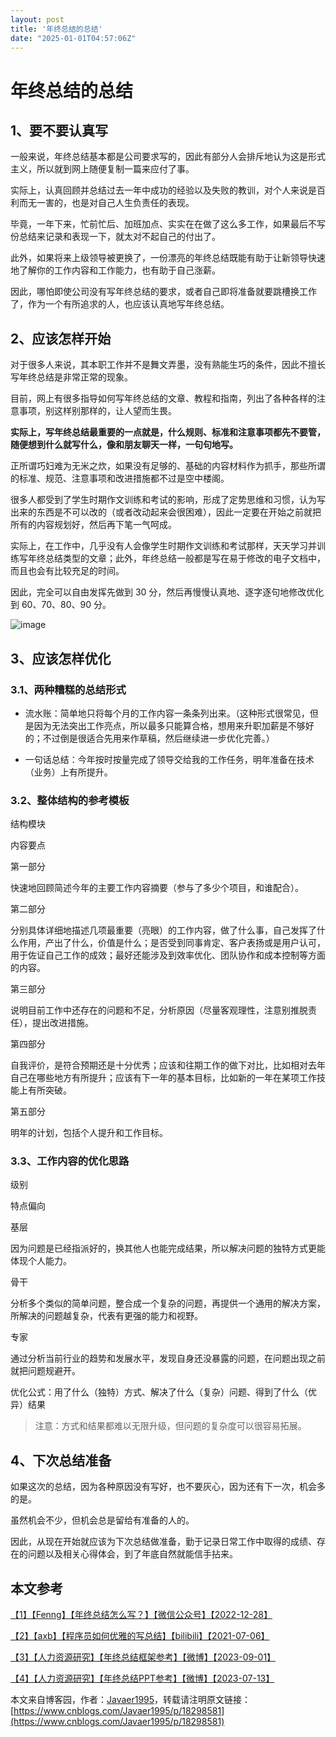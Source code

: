 ```yaml
---
layout: post
title: '年终总结的总结'
date: "2025-01-01T04:57:06Z"
---
```

年终总结的总结
=======

1、要不要认真写
--------

一般来说，年终总结基本都是公司要求写的，因此有部分人会排斥地认为这是形式主义，所以就到网上随便复制一篇来应付了事。

实际上，认真回顾并总结过去一年中成功的经验以及失败的教训，对个人来说是百利而无一害的，也是对自己人生负责任的表现。

毕竟，一年下来，忙前忙后、加班加点、实实在在做了这么多工作，如果最后不写份总结来记录和表现一下，就太对不起自己的付出了。

此外，如果将来上级领导被更换了，一份漂亮的年终总结既能有助于让新领导快速地了解你的工作内容和工作能力，也有助于自己涨薪。

因此，哪怕即使公司没有写年终总结的要求，或者自己即将准备就要跳槽换工作了，作为一个有所追求的人，也应该认真地写年终总结。

2、应该怎样开始
--------

对于很多人来说，其本职工作并不是舞文弄墨，没有熟能生巧的条件，因此不擅长写年终总结是非常正常的现象。

目前，网上有很多指导如何写年终总结的文章、教程和指南，列出了各种各样的注意事项，别这样别那样的，让人望而生畏。

**实际上，写年终总结最重要的一点就是，什么规则、标准和注意事项都先不要管，随便想到什么就写什么，像和朋友聊天一样，一句句地写。**

正所谓巧妇难为无米之炊，如果没有足够的、基础的内容材料作为抓手，那些所谓的标准、规范、注意事项和改进措施都不过是空中楼阁。

很多人都受到了学生时期作文训练和考试的影响，形成了定势思维和习惯，认为写出来的东西是不可以改的（或者改动起来会很困难），因此一定要在开始之前就把所有的内容规划好，然后再下笔一气呵成。

实际上，在工作中，几乎没有人会像学生时期作文训练和考试那样，天天学习并训练写年终总结类型的文章；此外，年终总结一般都是写在易于修改的电子文档中，而且也会有比较充足的时间。

因此，完全可以自由发挥先做到 30 分，然后再慢慢认真地、逐字逐句地修改优化到 60、70、80、90 分。

![image](https://img2024.cnblogs.com/blog/2052479/202412/2052479-20241230222959763-1391615277.jpg)

3、应该怎样优化
--------

### 3.1、两种糟糕的总结形式

*   流水账：简单地只将每个月的工作内容一条条列出来。（这种形式很常见，但是因为无法突出工作亮点，所以最多只能算合格，想用来升职加薪是不够好的；不过倒是很适合先用来作草稿，然后继续进一步优化完善。）
    
*   一句话总结：今年按时按量完成了领导交给我的工作任务，明年准备在技术（业务）上有所提升。
    

### 3.2、整体结构的参考模板

结构模块

内容要点

第一部分

快速地回顾简述今年的主要工作内容摘要（参与了多少个项目，和谁配合）。

第二部分

分别具体详细地描述几项最重要（亮眼）的工作内容，做了什么事，自己发挥了什么作用，产出了什么，价值是什么；是否受到同事肯定、客户表扬或是用户认可，用于佐证自己工作的成效；最好还能涉及到效率优化、团队协作和成本控制等方面的内容。

第三部分

说明目前工作中还存在的问题和不足，分析原因（尽量客观理性，注意别推脱责任），提出改进措施。

第四部分

自我评价，是符合预期还是十分优秀；应该和往期工作的做下对比，比如相对去年自己在哪些地方有所提升；应该有下一年的基本目标，比如新的一年在某项工作技能上有所突破。

第五部分

明年的计划，包括个人提升和工作目标。

### 3.3、工作内容的优化思路

级别

特点偏向

基层

因为问题是已经指派好的，换其他人也能完成结果，所以解决问题的独特方式更能体现个人能力。

骨干

分析多个类似的简单问题，整合成一个复杂的问题，再提供一个通用的解决方案，所解决的问题越复杂，代表有更强的能力和视野。

专家

通过分析当前行业的趋势和发展水平，发现自身还没暴露的问题，在问题出现之前就把问题规避开。

优化公式：用了什么（独特）方式、解决了什么（复杂）问题、得到了什么（优异）结果

> 注意：方式和结果都难以无限升级，但问题的复杂度可以很容易拓展。

4、下次总结准备
--------

如果这次的总结，因为各种原因没有写好，也不要灰心，因为还有下一次，机会多的是。

虽然机会不少，但机会总是留给有准备的人的。

因此，从现在开始就应该为下次总结做准备，勤于记录日常工作中取得的成绩、存在的问题以及相关心得体会，到了年底自然就能信手拈来。

本文参考
----

[【1】【Fenng】【年终总结怎么写？】【微信公众号】【2022-12-28】](https://mp.weixin.qq.com/s/Wx8P7DzYvOYCe73onxIBPQ "【1】【Fenng】【年终总结怎么写？】【微信公众号】【2022-12-28】")

[【2】【axb】【程序员如何优雅的写总结】【bilibili】【2021-07-06】](https://www.bilibili.com/video/BV1xL411W72Q "【2】【axb】【程序员如何优雅的写总结】【bilibili】【2021-07-06】")

[【3】【人力资源研究】【年终总结框架参考】【微博】【2023-09-01】](https://weibo.com/1914101557/NhfP7BMHy "【3】【人力资源研究】【年终总结框架参考】【微博】【2023-09-01】")

[【4】【人力资源研究】【年终总结PPT参考】【微博】【2023-07-13】](https://weibo.com/1914101557/N9FC10hdq "【4】【人力资源研究】【年终总结PPT参考】【微博】【2023-07-13】")

本文来自博客园，作者：[Javaer1995](https://www.cnblogs.com/Javaer1995/)，转载请注明原文链接：[https://www.cnblogs.com/Javaer1995/p/18298581](https://www.cnblogs.com/Javaer1995/p/18298581)